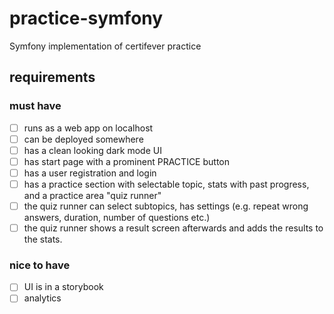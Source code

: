 # practice-symfony
Symfony implementation of certifever practice

## requirements
### must have
- [ ] runs as a web app on localhost
- [ ] can be deployed somewhere
- [ ] has a clean looking dark mode UI
- [ ] has start page with a prominent PRACTICE button
- [ ] has a user registration and login
- [ ] has a practice section with selectable topic, stats with past progress, and a practice area "quiz runner"
- [ ] the quiz runner can select subtopics, has settings (e.g. repeat wrong answers, duration, number of questions etc.)
- [ ] the quiz runner shows a result screen afterwards and adds the results to the stats.

### nice to have
- [ ] UI is in a storybook
- [ ] analytics
